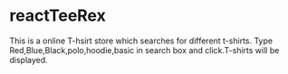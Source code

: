 # reactTeeRex
This is a online T-hsirt store which searches for different t-shirts.
Type Red,Blue,Black,polo,hoodie,basic in search box and click.T-shirts will be displayed.
